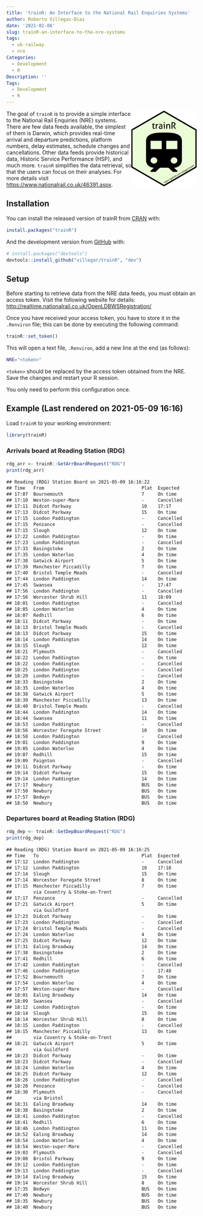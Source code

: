 ```yaml
---
title: 'trainR: An Interface to the National Rail Enquiries Systems'
author: Roberto Villegas-Diaz
date: '2021-02-08'
slug: trainR-an-interface-to-the-nre-systems
tags:
  - uk-railway
  - nre
Categories:
  - Development
  - R
Description: ''
Tags:
  - Development
  - R
---
```


<img src="https://raw.githubusercontent.com/villegar/trainR/main/inst/images/logo.png" alt="logo" align="right" height=200px/>

The goal of `trainR` is to provide a simple interface to the 
National Rail Enquiries (NRE) systems. There are few data feeds 
available, the simplest of them is Darwin, which provides real-time 
arrival and departure predictions, platform numbers, delay estimates, 
schedule changes and cancellations. Other data feeds provide historical 
data, Historic Service Performance (HSP), and much more. `trainR` 
simplifies the data retrieval, so that the users can focus on their 
analyses. For more details visit 
https://www.nationalrail.co.uk/46391.aspx.

## Installation

You can install the released version of trainR from [CRAN](https://CRAN.R-project.org) with:

``` r
install.packages("trainR")
```

And the development version from [GitHub](https://github.com/) with:

``` r
# install.packages("devtools")
devtools::install_github("villegar/trainR", "dev")
```

## Setup
Before starting to retrieve data from the NRE data feeds, you must obtain an access token. 
Visit the following website for details: http://realtime.nationalrail.co.uk/OpenLDBWSRegistration/

Once you have received your access token, you have to store it in the `.Renviron` file; this can be 
done by executing the following command:


```r
trainR::set_token()
```

This will open a text file, `.Renviron`, add a new line at the end (as follows):

```bash
NRE="<token>"
```

`<token>` should be replaced by the access token obtained from the NRE. Save the changes and restart 
your R session.

You only need to perform this configuration once.

## Example (Last rendered on 2021-05-09 16:16)

Load `trainR` to your working environment:

```r
library(trainR)
```

### Arrivals board at Reading Station (RDG)


```r
rdg_arr <- trainR::GetArrBoardRequest("RDG")
print(rdg_arr)
```

```
## Reading (RDG) Station Board on 2021-05-09 16:16:22
## Time   From                                    Plat  Expected
## 17:07  Bournemouth                             7     On time
## 17:10  Weston-super-Mare                       -     Cancelled
## 17:11  Didcot Parkway                          10    17:17
## 17:13  Didcot Parkway                          15    On time
## 17:15  London Paddington                       -     Cancelled
## 17:15  Penzance                                -     Cancelled
## 17:15  Slough                                  12    On time
## 17:22  London Paddington                       -     On time
## 17:23  London Paddington                       -     Cancelled
## 17:33  Basingstoke                             2     On time
## 17:35  London Waterloo                         4     On time
## 17:38  Gatwick Airport                         5     On time
## 17:39  Manchester Piccadilly                   7     On time
## 17:40  Bristol Temple Meads                    -     Cancelled
## 17:44  London Paddington                       14    On time
## 17:45  Swansea                                 -     17:47
## 17:56  London Paddington                       -     Cancelled
## 17:56  Worcester Shrub Hill                    11    18:09
## 18:01  London Paddington                       -     Cancelled
## 18:05  London Waterloo                         4     On time
## 18:07  Redhill                                 6     On time
## 18:11  Didcot Parkway                          -     On time
## 18:13  Bristol Temple Meads                    -     Cancelled
## 18:13  Didcot Parkway                          15    On time
## 18:14  London Paddington                       14    On time
## 18:15  Slough                                  12    On time
## 18:21  Plymouth                                -     Cancelled
## 18:22  London Paddington                       -     On time
## 18:22  London Paddington                       -     Cancelled
## 18:25  London Paddington                       -     Cancelled
## 18:29  London Paddington                       -     Cancelled
## 18:33  Basingstoke                             2     On time
## 18:35  London Waterloo                         4     On time
## 18:38  Gatwick Airport                         5     On time
## 18:39  Manchester Piccadilly                   13    On time
## 18:40  Bristol Temple Meads                    -     Cancelled
## 18:44  London Paddington                       14    On time
## 18:44  Swansea                                 11    On time
## 18:53  London Paddington                       -     Cancelled
## 18:56  Worcester Foregate Street               10    On time
## 18:58  London Paddington                       -     Cancelled
## 19:01  London Paddington                       9     On time
## 19:05  London Waterloo                         4     On time
## 19:07  Redhill                                 15    On time
## 19:09  Paignton                                -     Cancelled
## 19:11  Didcot Parkway                          -     On time
## 19:14  Didcot Parkway                          15    On time
## 19:14  London Paddington                       14    On time
## 17:17  Newbury                                 BUS   On time
## 17:50  Newbury                                 BUS   On time
## 17:57  Bedwyn                                  BUS   On time
## 18:50  Newbury                                 BUS   On time
```

### Departures board at Reading Station (RDG)


```r
rdg_dep <- trainR::GetDepBoardRequest("RDG")
print(rdg_dep)
```

```
## Reading (RDG) Station Board on 2021-05-09 16:16:25
## Time   To                                      Plat  Expected
## 17:12  London Paddington                       -     Cancelled
## 17:12  London Paddington                       10    17:18
## 17:14  Slough                                  15    On time
## 17:14  Worcester Foregate Street               8     On time
## 17:15  Manchester Piccadilly                   7     On time
##        via Coventry & Stoke-on-Trent           
## 17:17  Penzance                                -     Cancelled
## 17:21  Gatwick Airport                         5     On time
##        via Guildford                           
## 17:23  Didcot Parkway                          -     On time
## 17:23  London Paddington                       -     Cancelled
## 17:24  Bristol Temple Meads                    -     Cancelled
## 17:24  London Waterloo                         4     On time
## 17:25  Didcot Parkway                          12    On time
## 17:31  Ealing Broadway                         14    On time
## 17:38  Basingstoke                             2     On time
## 17:41  Redhill                                 6     On time
## 17:42  London Paddington                       -     Cancelled
## 17:46  London Paddington                       -     17:48
## 17:52  Bournemouth                             7     On time
## 17:54  London Waterloo                         4     On time
## 17:57  Weston-super-Mare                       -     Cancelled
## 18:01  Ealing Broadway                         14    On time
## 18:09  Swansea                                 -     Cancelled
## 18:12  London Paddington                       -     On time
## 18:14  Slough                                  15    On time
## 18:14  Worcester Shrub Hill                    8     On time
## 18:15  London Paddington                       -     Cancelled
## 18:15  Manchester Piccadilly                   13    On time
##        via Coventry & Stoke-on-Trent           
## 18:21  Gatwick Airport                         5     On time
##        via Guildford                           
## 18:23  Didcot Parkway                          -     On time
## 18:23  Didcot Parkway                          -     Cancelled
## 18:24  London Waterloo                         4     On time
## 18:25  Didcot Parkway                          12    On time
## 18:26  London Paddington                       -     Cancelled
## 18:28  Penzance                                -     Cancelled
## 18:30  Plymouth                                -     Cancelled
##        via Bristol                             
## 18:31  Ealing Broadway                         14    On time
## 18:38  Basingstoke                             2     On time
## 18:41  London Paddington                       -     Cancelled
## 18:41  Redhill                                 6     On time
## 18:46  London Paddington                       11    On time
## 18:52  Ealing Broadway                         14    On time
## 18:54  London Waterloo                         4     On time
## 18:54  Weston-super-Mare                       -     Cancelled
## 19:03  Plymouth                                -     Cancelled
## 19:08  Bristol Parkway                         9     On time
## 19:12  London Paddington                       -     On time
## 19:13  London Paddington                       -     Cancelled
## 19:14  Ealing Broadway                         15    On time
## 19:14  Worcester Shrub Hill                    8     On time
## 17:35  Bedwyn                                  BUS   On time
## 17:40  Newbury                                 BUS   On time
## 18:35  Newbury                                 BUS   On time
## 18:40  Newbury                                 BUS   On time
```
